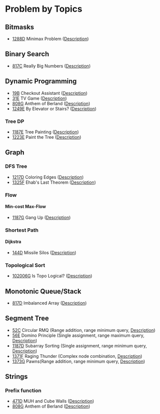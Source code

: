 # Problem by Topics

## Bitmasks

- [1288D](1288/d/d.cc) Minimax Problem ([Description](https://codeforces.com/problemset/problem/1288/D))

## Binary Search

- [817C](817/c/c.py) Really Big Numbers ([Description](https://codeforces.com/problemset/problem/817/C))

## Dynamic Programming

- [19B](19/b/b.kt) Checkout Assistant ([Description](https://codeforces.com/problemset/problem/19/B))
- [31E](31/e/e.py) TV Game ([Description](https://codeforces.com/problemset/problem/31/E))
- [808G](808/g/g.cc) Anthem of Berland ([Description](https://codeforces.com/problemset/problem/808/G)) 
- [1249E](1249/e/e.cc) By Elevator or Stairs? ([Description](https://codeforces.com/problemset/problem/1249/E))

### Tree DP

- [1187E](1187/e/e.cc) Tree Painting ([Description](https://codeforces.com/contest/1187/problem/E))
- [1223E](1223/e/e.cc) Paint the Tree ([Description](https://codeforces.com/problemset/problem/1223/E))

## Graph

### DFS Tree

- [1217D](1217/d/d.py) Coloring Edges ([Description](https://codeforces.com/problemset/problem/1217/D))
- [1325F](1325/f/f.cc) Ehab's Last Theorem ([Description](https://codeforces.com/problemset/problem/1325/F))

### Flow

#### Min-cost Max-Flow

- [1187G](1187/g/g.cc) Gang Up ([Description](https://codeforces.com/problemset/problem/1187/G))

### Shortest Path

#### Dijkstra

- [144D](144/d/d.kt) Missile Silos ([Description](https://codeforces.com/problemset/problem/144/D))

### Topological Sort

- [102006G](gym/102006/g/g.cc) Is Topo Logical? ([Description](https://codeforces.com/gym/102006/problem/G))

## Monotonic Queue/Stack

- [817D](817/d/d.cc) Imbalanced Array ([Description](https://codeforces.com/problemset/problem/817/D))

## Segment Tree

- [52C](52/c/c.cc) Circular RMQ (Range addition, range minimum query, [Description](https://codeforces.com/contest/52/problem/C))
- [56E](56/e/e.cc) Domino Principle (Single assignment, range maximum query, [Description](https://codeforces.com/contest/56/problem/E))
- [1187D](1187/d/d.cc) Subarray Sorting (Single assignment, range minimum query, [Description](https://codeforces.com/contest/1187/problem/D))
- [1371F](1371/f/f.cc) Raging Thunder (Complex node combination, [Description](https://codeforces.com/contest/1371/problem/F))
- [1373G](1373/g/g.cc) Pawns(Range addition, range minimum query, [Description](https://codeforces.com/contest/1373/problem/G))

## Strings

### Prefix function

- [471D](471/d/d.py) MUH and Cube Walls ([Description](https://codeforces.com/problemset/problem/471/D))
- [808G](808/g/g.cc) Anthem of Berland ([Description](https://codeforces.com/problemset/problem/808/G))
